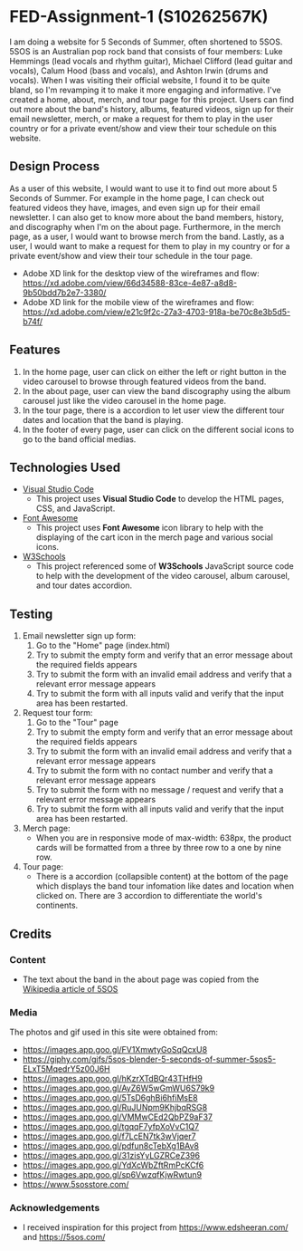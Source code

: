 # FED-Assignment-1 (S10262567K)
I am doing a website for 5 Seconds of Summer, often shortened to 5SOS. 5SOS is an Australian pop rock band that consists of four members: Luke Hemmings (lead vocals and rhythm guitar), Michael Clifford (lead guitar and vocals), Calum Hood (bass and vocals), and Ashton Irwin (drums and vocals). When I was visiting their official website, I found it to be quite bland, so I'm revamping it to make it more engaging and informative. I've created a home, about, merch, and tour page for this project. Users can find out more about the band's history, albums, featured videos, sign up for their email newsletter, merch, or make a request for them to play in the user country or for a private event/show and view their tour schedule on this website.

## Design Process
As a user of this website, I would want to use it to find out more about 5 Seconds of Summer. For example in the home page, I can check out featured videos they have, images, and even sign up for their email newsletter. I can also get to know more about the band members, history, and discography when I'm on the about page. Furthermore, in the merch page, as a user, I would want to browse merch from the band. Lastly, as a user, I would want to make a request for them to play in my country or for a private event/show and view their tour schedule in the tour page.

- Adobe XD link for the desktop view of the wireframes and flow: https://xd.adobe.com/view/66d34588-83ce-4e87-a8d8-9b50bdd7b2e7-3380/
- Adobe XD link for the mobile view of the wireframes and flow: https://xd.adobe.com/view/e21c9f2c-27a3-4703-918a-be70c8e3b5d5-b74f/

## Features
1. In the home page, user can click on either the left or right button in the video carousel to browse through featured videos from the band.
2. In the about page, user can view the band discography using the album carousel just like the video carousel in the home page.
3. In the tour page, there is a accordion to let user view the different tour dates and location that the band is playing.
4. In the footer of every page, user can click on the different social icons to go to the band official medias.

## Technologies Used
- [Visual Studio Code](https://code.visualstudio.com/)
    - This project uses **Visual Studio Code** to develop the HTML pages, CSS, and JavaScript.
- [Font Awesome](https://fontawesome.com/)
    - This project uses **Font Awesome** icon library to help with the displaying of the cart icon in the merch page and various social icons.
- [W3Schools](https://www.w3schools.com/)
    - This project referenced some of **W3Schools** JavaScript source code to help with the development of the video carousel, album carousel, and tour dates accordion.

## Testing 
1. Email newsletter sign up form:
    1. Go to the "Home" page (index.html)
    2. Try to submit the empty form and verify that an error message about the required fields appears
    3. Try to submit the form with an invalid email address and verify that a relevant error message appears
    4. Try to submit the form with all inputs valid and verify that the input area has been restarted.
2. Request tour form:
    1. Go to the "Tour" page
    2. Try to submit the empty form and verify that an error message about the required fields appears
    3. Try to submit the form with an invalid email address and verify that a relevant error message appears
    4. Try to submit the form with no contact number and verify that a relevant error message appears
    5. Try to submit the form with no message / request and verify that a relevant error message appears
    6. Try to submit the form with all inputs valid and verify that the input area has been restarted.
3. Merch page:
   - When you are in responsive mode of max-width: 638px, the product cards will be formatted from a three by three row to a one by nine row.
4. Tour page:
   - There is a accordion (collapsible content) at the bottom of the page which displays the band tour infomation like dates and location when clicked on. There are 3 accordion to differentiate the world's continents.

## Credits
### Content
- The text about the band in the about page was copied from the [Wikipedia article of 5SOS](https://en.wikipedia.org/wiki/5_Seconds_of_Summer)

### Media
The photos and gif used in this site were obtained from:
- https://images.app.goo.gl/FV1XmwtyGoSqQcxU8
- https://giphy.com/gifs/5sos-blender-5-seconds-of-summer-5sos5-ELxT5MqedrY5z00J6H
- https://images.app.goo.gl/hKzrXTdBQr43THfH9
- https://images.app.goo.gl/AyZ6W5wGmWU6S79k9
- https://images.app.goo.gl/5TsD6ghBi6hfiMsE8
- https://images.app.goo.gl/RuJUNpm9KhjbqRSG8
- https://images.app.goo.gl/VMMwCEd2QbPZ9aF37
- https://images.app.goo.gl/tgqqF7yfpXoVvC1Q7
- https://images.app.goo.gl/f7LcEN7tk3wVjqer7
- https://images.app.goo.gl/pdfun8cTebXg1BAv8
- https://images.app.goo.gl/31zisYyLGZRCeZ396
- https://images.app.goo.gl/YdXcWbZftRmPcKCf6
- https://images.app.goo.gl/sp6VwzqfKjwRwtun9
- https://www.5sosstore.com/

### Acknowledgements
- I received inspiration for this project from https://www.edsheeran.com/ and https://5sos.com/
